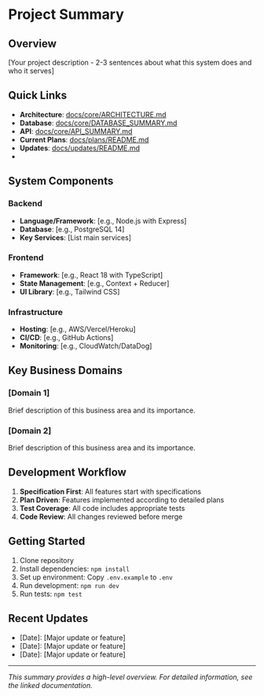 # Project Summary

## Overview
[Your project description - 2-3 sentences about what this system does and who it serves]

## Quick Links
- **Architecture**: [docs/core/ARCHITECTURE.md](./core/ARCHITECTURE.md)
- **Database**: [docs/core/DATABASE_SUMMARY.md](./core/DATABASE_SUMMARY.md)
- **API**: [docs/core/API_SUMMARY.md](./core/API_SUMMARY.md)
- **Current Plans**: [docs/plans/README.md](./plans/README.md)
- **Updates**: [docs/updates/README.md](./updates/README.md)
- 
## System Components

### Backend
- **Language/Framework**: [e.g., Node.js with Express]
- **Database**: [e.g., PostgreSQL 14]
- **Key Services**: [List main services]

### Frontend  
- **Framework**: [e.g., React 18 with TypeScript]
- **State Management**: [e.g., Context + Reducer]
- **UI Library**: [e.g., Tailwind CSS]

### Infrastructure
- **Hosting**: [e.g., AWS/Vercel/Heroku]
- **CI/CD**: [e.g., GitHub Actions]
- **Monitoring**: [e.g., CloudWatch/DataDog]

## Key Business Domains

### [Domain 1]
Brief description of this business area and its importance.

### [Domain 2]
Brief description of this business area and its importance.

## Development Workflow

1. **Specification First**: All features start with specifications
2. **Plan Driven**: Features implemented according to detailed plans
3. **Test Coverage**: All code includes appropriate tests
4. **Code Review**: All changes reviewed before merge

## Getting Started

1. Clone repository
2. Install dependencies: `npm install`
3. Set up environment: Copy `.env.example` to `.env`
4. Run development: `npm run dev`
5. Run tests: `npm test`

## Recent Updates

- [Date]: [Major update or feature]
- [Date]: [Major update or feature]
- [Date]: [Major update or feature]

---

*This summary provides a high-level overview. For detailed information, see the linked documentation.*